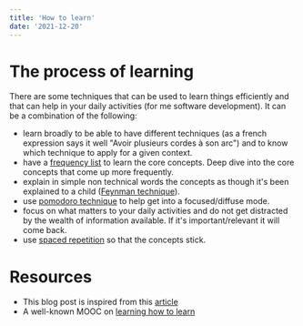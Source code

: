 ```yaml
---
title: 'How to learn'
date: '2021-12-20'
---
```


# The process of learning

There are some techniques that can be used to learn things efficiently and that can help in your daily activities (for me software development). It can be a combination of the following:
- learn broadly to be able to have different techniques (as a french expression says it well "Avoir plusieurs cordes à son arc") and to know which technique to apply for a given context.
- have a [frequency list](https://en.wikipedia.org/wiki/Word_list) to learn the core concepts. Deep dive into the core concepts that come up more frequently.
- explain in simple non technical words the concepts as though it's been explained to a child ([Feynman technique](https://en.wikipedia.org/wiki/Learning_by_teaching#Plastic_platypus_learning)).
- use [pomodoro technique](https://francescocirillo.com/pages/pomodoro-technique) to help get into a focused/diffuse mode.
- focus on what matters to your daily activities and do not get distracted by the wealth of information available. If it's important/relevant it will come back.
- use [spaced repetition](https://en.wikipedia.org/wiki/Spaced_repetition) so that the concepts stick.

# Resources

- This blog post is inspired from this [article](https://www.iamjonas.me/2021/10/want-to-be-great-know-lot.html)
- A well-known MOOC on [learning how to learn](https://www.coursera.org/learn/learning-how-to-learn)